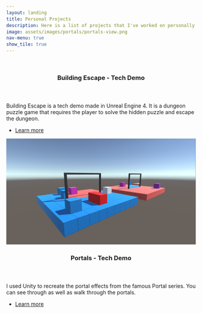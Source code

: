 ```yaml
---
layout: landing
title: Personal Projects
description: Here is a list of projects that I've worked on personally.
image: assets/images/portals/portals-view.png
nav-menu: true
show_tile: true
---
```


<!-- Two -->
<section id="two" class="spotlights">
	<section>
		<a href="building_escape.html" class="image">
			<img src="../assets/images/buildingescape/room.png" alt="" data-position="center center" />
		</a>
		<div class="content">
			<div class="inner">
				<header class="major">
					<h3>Building Escape - Tech Demo</h3>
				</header>
				<p>Building Escape is a tech demo made in Unreal Engine 4. It is a dungeon puzzle game that requires the player to solve the hidden puzzle and escape the dungeon.</p>
				<ul class="actions">
					<li><a href="building_escape.html" class="button">Learn more</a></li>
				</ul>
			</div>
		</div>
	</section>
	<section>
		<a href="../2020/05/23/portals.html" class="image">
			<img src="../assets/images/portals/portals-view.png" alt="" />
		</a>
		<div class="content">
			<div class="inner">
				<header class="major">
					<h3>Portals - Tech Demo</h3>
				</header>
				<p>I used Unity to recreate the portal effects from the famous Portal series. You can see through as well as walk through the portals. </p>
				<ul class="actions">
					<li><a href="../2020/05/23/portals.html" class="button">Learn more</a></li>
				</ul>
			</div>
		</div>
	</section>
</section>

